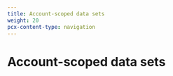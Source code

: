 ```yaml
---
title: Account-scoped data sets
weight: 20
pcx-content-type: navigation
---
```


# Account-scoped data sets

<DirectoryListing path="/reference/log-fields/account" />